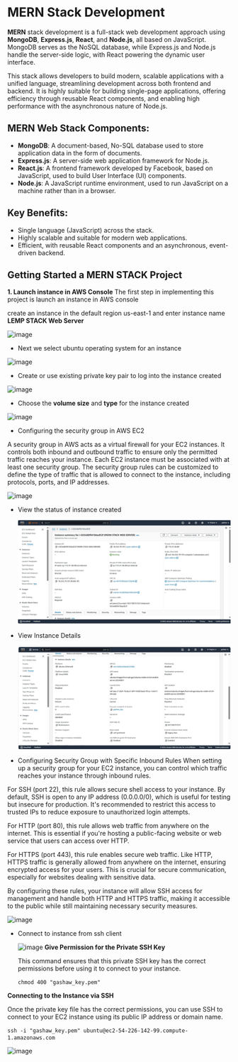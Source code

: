 
# MERN Stack Development

**MERN** stack development is a full-stack web development approach using **MongoDB**, **Express.js**, **React**, and **Node.js**, all based on JavaScript. MongoDB serves as the NoSQL database, while Express.js and Node.js handle the server-side logic, with React powering the dynamic user interface. 

This stack allows developers to build modern, scalable applications with a unified language, streamlining development across both frontend and backend. It is highly suitable for building single-page applications, offering efficiency through reusable React components, and enabling high performance with the asynchronous nature of Node.js.

## MERN Web Stack Components:

- **MongoDB**: A document-based, No-SQL database used to store application data in the form of documents.
- **Express.js**: A server-side web application framework for Node.js.
- **React.js**: A frontend framework developed by Facebook, based on JavaScript, used to build User Interface (UI) components.
- **Node.js**: A JavaScript runtime environment, used to run JavaScript on a machine rather than in a browser.

## Key Benefits:
- Single language (JavaScript) across the stack.
- Highly scalable and suitable for modern web applications.
- Efficient, with reusable React components and an asynchronous, event-driven backend.

## Getting Started a MERN STACK Project

**1. Launch instance in AWS Console**
The first step in implementing this project is launch an instance in AWS console

create an instance in the default region us-east-1 and enter instance name **LEMP STACK Web Server**

![image](assets//1_launch_instance_name.jpg)
- Next we select ubuntu operating system for an instance
  
![image](assets/2_select_ubuntu_instance.jpg)

- Create or use existing  private key pair to log into the instance created
  
![image](assets/3_key_pair_new_existing.jpg)

- Choose the **volume size** and **type** for the instance created

![image](assets/5_configure_and_launch_instance.jpg)

- Configuring the security group in AWS EC2
  
A security group in AWS acts as a virtual firewall for your EC2 instances. It controls both inbound and outbound traffic to ensure only the permitted traffic reaches your instance. Each EC2 instance must be associated with at least one security group. The security group rules can be customized to define the type of traffic that is allowed to connect to the instance, including protocols, ports, and IP addresses.

![image](assets/4_create_security_group.jpg)

- View the status of instance created

  ![image](assets/6_View_instance.jpg)
- View Instance Details

  ![image](assets/7_view_instance_details.jpg)
- Configuring Security Group with Specific Inbound Rules
  When setting up a security group for your EC2 instance, you can control which traffic reaches your instance through inbound rules.

For SSH (port 22), this rule allows secure shell access to your instance. By default, SSH is open to any IP address (0.0.0.0/0), which is useful for testing but insecure for production. It's recommended to restrict this access to trusted IPs to reduce exposure to unauthorized login attempts.

For HTTP (port 80), this rule allows web traffic from anywhere on the internet. This is essential if you're hosting a public-facing website or web service that users can access over HTTP.

For HTTPS (port 443), this rule enables secure web traffic. Like HTTP, HTTPS traffic is generally allowed from anywhere on the internet, ensuring encrypted access for your users. This is crucial for secure communication, especially for websites dealing with sensitive data.

By configuring these rules, your instance will allow SSH access for management and handle both HTTP and HTTPS traffic, making it accessible to the public while still maintaining necessary security measures.

  ![image](assets/8_add_inbound_rules.jpg)
- Connect to instance from ssh client

   ![image](assets/10_connect_instance1.jpg)
**Give Permission for the Private SSH Key**
  
  This command ensures that this  private SSH key has the correct permissions before using it to connect to your instance.

  ```
  chmod 400 "gashaw_key.pem"
  ```
**Connecting to the Instance via SSH**

Once the private key file has the correct permissions, you can use SSH to connect to your EC2 instance using its public IP address or domain name.
```
ssh -i "gashaw_key.pem" ubuntu@ec2-54-226-142-99.compute-1.amazonaws.com
```
![image](assets/12_connect_instance_using_domain_name.jpg)